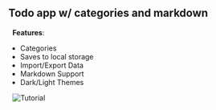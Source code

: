 ## Todo app w/ categories and markdown

&nbsp;
**Features**:
-  Categories
- Saves to local storage
- Import/Export Data
- Markdown Support
- Dark/Light Themes

&nbsp;
![Tutorial](/blob/example.gif)
